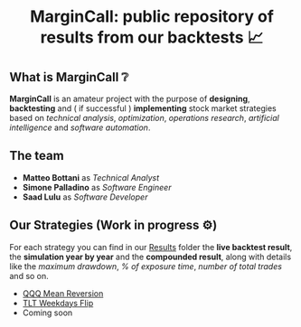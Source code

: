# <p align="center">MarginCall: public repository of results from our backtests 📈</p>



## What is MarginCall ❔
**MarginCall** is an amateur project with the purpose of **designing**, **backtesting** and ( if successful ) **implementing** stock market strategies based on *technical analysis*, *optimization*, *operations research*, *artificial intelligence* and *software automation*.

## The team
 * **Matteo Bottani** as *Technical Analyst*
 * **Simone Palladino** as *Software Engineer*
 * **Saad Lulu** as *Software Developer*

## Our Strategies (Work in progress ⚙️)
For each strategy you can find in our [Results](/Results) folder the **live backtest result**, the **simulation year by year** and the **compounded result**, along with details like the *maximum drawdown*, *% of exposure time*, *number of total trades* and so on.
* [QQQ Mean Reversion](/Results/QQQ_Mean_Reversion.md)
* [TLT Weekdays Flip](/Results/TLT_Weekdays_Flip.md)
* Coming soon 
